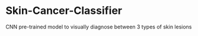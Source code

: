 # Skin-Cancer-Classifier
CNN pre-trained model to visually diagnose between 3 types of skin lesions

